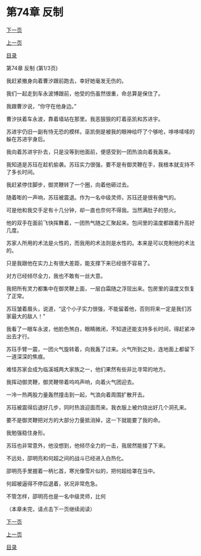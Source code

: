 <h1>第74章    反制</h1>
            <div><p><a href="./220_%E7%AC%AC74%E7%AB%A0_%E5%8F%8D%E5%88%B6.md">下一页</a></p><p><a href="./218_%E7%AC%AC73%E7%AB%A0_%E9%BB%84%E6%B2%B3%E6%A5%9A%E5%AE%B6.md">上一页</a></p><p><a href="../">目录</a></p></div>
            <div><p>第74章    反制 (第1/3页)</p><p>我赶紧撤身向着曹汐跟前跑去，幸好她毫发无伤的。</p><p>我们一起走到车永波博跟前，他受的伤虽然很重，命总算是保住了。</p><p>我跟曹汐说，“你守在他身边。”</p><p>曹汐扶着车永波，靠着墙站在那里。我恶狠狠的盯着巫凯和苏进宇。</p><p>苏进宇仍旧一副有恃无恐的模样。巫凯倒是被我的眼神给吓了个够呛，哆哆嗦嗦的躲在苏进宇身后。</p><p>我向着苏进宇扑去，只是没等到他面前，便感受到一团热浪向着我轰来。</p><p>我知道是苏珏在趁机偷袭。苏珏实力很强，要不是有御灵鞭在手，我根本就支持不了多长时间。</p><p>我赶紧停住脚步，御灵鞭转了一个圈，向着他砸过去。</p><p>随着嘭的一声响，苏珏被震退。作为一名中级灵师，苏珏还是很有傲气的。</p><p>可是他和我交手足有十几分钟，却一直也奈何不得我。当然满肚子的怒火。</p><p>他的双手在面前飞快挥舞着，一团热气随之汇聚起来。包间里的温度都跟着升高好几度。</p><p>苏家人所用的术法是火性的，而我用的术法则是水性的。本来是可以克制他的术法的。</p><p>只是我跟他在实力上有很大差距，能支撑下来已经很不容易了。</p><p>对方已经倾尽全力，我也不敢有一丝大意。</p><p>我把所有灵力都集中在御灵鞭上面，一层白霜随之浮现出来。包房里的温度又恢复了正常。</p><p>苏珏皱着眉头，说道，“这个小子实力很强，不能留着他，否则将来一定是我们苏家最大的敌人！”</p><p>我看了一眼车永波，他脸色煞白，眼睛微闭，不知道还能支持多长时间，得赶紧冲出去才行。</p><p>苏珏手臂一震，一团火气旋转着，向我轰了过来。火气所到之处，连地面上都留下一道深深的焦痕。</p><p>难怪苏家会成为临溪城两大家族之一，他们果然有些非比寻常的地方。</p><p>我挥动御灵鞭，御灵鞭带着呜呜声响，向着火气团迎去。</p><p>一冷一热两股力量轰然撞击到一起，气浪向着周围扩散开去。</p><p>苏珏被震得后退好几步，同时热浪迎面而来。我衣服上被灼烧出好几个洞孔来。</p><p>要不是御灵鞭把对方的大部分力量抵消掉，这一下就能要了我的命。</p><p>我勉强稳住身形。</p><p>苏珏也非常意外，他没想到，他倾尽全力的一击，我居然能接了下来。</p><p>不远处，邵明亮和何超之间的战斗已经进入白热化。</p><p>邵明亮手里握着一柄匕首，寒光像雪片似的，把何超给罩在当中。</p><p>何超被逼得不停后退着，状况非常危急。</p><p>不管怎样，邵明亮也是一名中级灵师，比何</p><p>（本章未完，请点击下一页继续阅读）</p></div>
            <div><p><a href="./220_%E7%AC%AC74%E7%AB%A0_%E5%8F%8D%E5%88%B6.md">下一页</a></p><p><a href="./218_%E7%AC%AC73%E7%AB%A0_%E9%BB%84%E6%B2%B3%E6%A5%9A%E5%AE%B6.md">上一页</a></p><p><a href="../">目录</a></p></div>